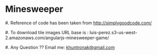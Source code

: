 Minesweeper
===========

#.  Reference of code has been taken from http://simplygoodcode.com/

#.  To download tile images URL base is : luis-perez.s3-us-west-2.amazonaws.com/angularjs-minesweeper-game/


#.  Any Question ??
    Email me: khuntronak@gmail.com

